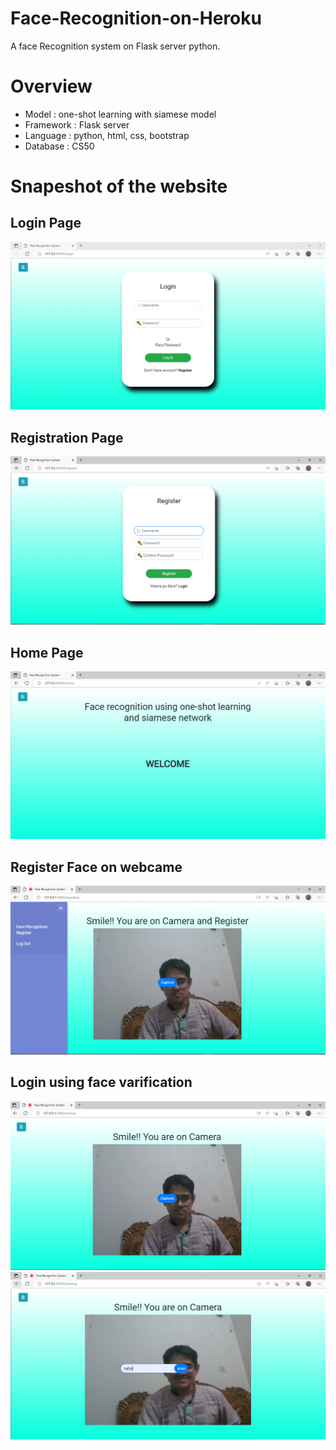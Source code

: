 # Face-Recognition-on-Heroku
A face Recognition system on Flask server python.
<br>
# Overview
- Model : one-shot learning with siamese model
- Framework : Flask server
- Language : python, html, css, bootstrap
- Database : CS50
# Snapeshot of the website
## Login Page
![This is an image](https://github.com/nahid0335/Face-Recognition-on-Flask-Server/blob/master/images/11.PNG)

## Registration Page
![This is an image](https://github.com/nahid0335/Face-Recognition-on-Flask-Server/blob/master/images/12.PNG)

## Home Page
![This is an image](https://github.com/nahid0335/Face-Recognition-on-Flask-Server/blob/master/images/13.PNG)

## Register Face on webcame
![This is an image](https://github.com/nahid0335/Face-Recognition-on-Flask-Server/blob/master/images/14.PNG)

## Login using face varification
![This is an image](https://github.com/nahid0335/Face-Recognition-on-Flask-Server/blob/master/images/15.PNG)
![This is an image](https://github.com/nahid0335/Face-Recognition-on-Flask-Server/blob/master/images/16.PNG)
